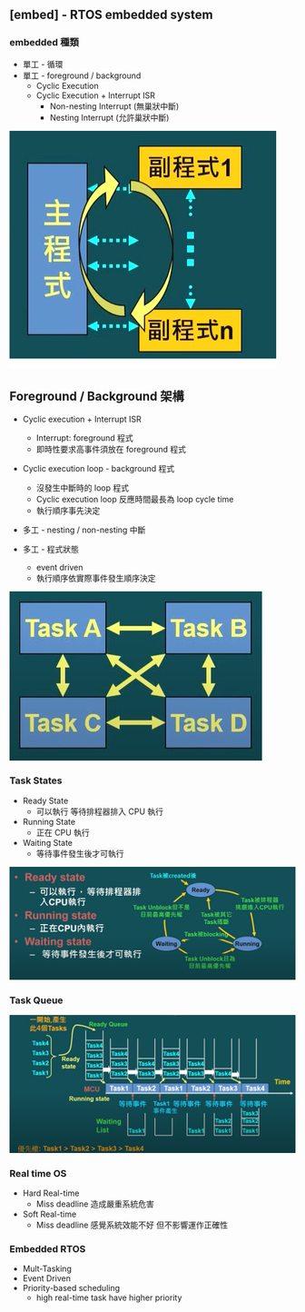 ## [embed] - RTOS embedded system
### embedded 種類
* 單工 - 循環
* 單工 - foreground / background
    - Cyclic Execution
    - Cyclic Execution + Interrupt ISR
        * Non-nesting Interrupt (無巢狀中斷)
        * Nesting Interrupt (允許巢狀中斷)

![](../assets/img/single_task.png)

## Foreground / Background 架構
* Cyclic execution + Interrupt ISR
    - Interrupt: foreground 程式
    - 即時性要求高事件須放在 foreground 程式
* Cyclic execution loop - background 程式
    - 沒發生中斷時的 loop 程式
    - Cyclic execution loop 反應時間最長為 loop cycle time
    - 執行順序事先決定

* 多工 - nesting / non-nesting 中斷
* 多工 - 程式狀態
    - event driven
    - 執行順序依實際事件發生順序決定

![](../assets/img/multi-task.png)

### Task States
* Ready State
    - 可以執行 等待排程器排入 CPU 執行
* Running State
    - 正在 CPU 執行
* Waiting State
    - 等待事件發生後才可執行

![](../assets/img/task_states.png)

### Task Queue
![](../assets/img/task_queue.png)

### Real time OS
* Hard Real-time
    - Miss deadline 造成嚴重系統危害
* Soft Real-time
    - Miss deadline 感覺系統效能不好 但不影響運作正確性

### Embedded RTOS
* Mult-Tasking
* Event Driven
* Priority-based scheduling
    * high real-time task have higher priority